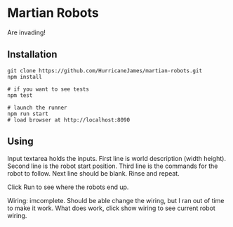 # Martian Robots
Are invading!

## Installation
````
git clone https://github.com/HurricaneJames/martian-robots.git
npm install

# if you want to see tests
npm test

# launch the runner
npm run start
# load browser at http://localhost:8090
````

## Using
Input textarea holds the inputs. First line is world description (width height). Second line is the robot start position. Third line is the commands for the robot to follow. Next line should be blank. Rinse and repeat.

Click Run to see where the robots end up.

Wiring: imcomplete. Should be able change the wiring, but I ran out of time to make it work. What does work, click show wiring to see current robot wiring.
